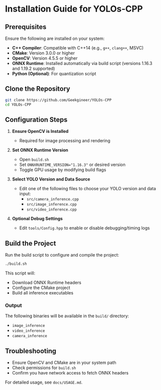 # Installation Guide for YOLOs-CPP

## Prerequisites
Ensure the following are installed on your system:

- **C++ Compiler**: Compatible with C++14 (e.g., `g++`, `clang++`, MSVC)
- **CMake**: Version 3.0.0 or higher
- **OpenCV**: Version 4.5.5 or higher
- **ONNX Runtime**: Installed automatically via build script (versions 1.16.3 and 1.19.2 supported)
- **Python (Optional)**: For quantization script

## Clone the Repository
```bash
git clone https://github.com/Geekgineer/YOLOs-CPP
cd YOLOs-CPP
```

## Configuration Steps

1. **Ensure OpenCV is Installed**
   - Required for image processing and rendering

2. **Set ONNX Runtime Version**
   - Open `build.sh`
   - Set `ONNXRUNTIME_VERSION="1.16.3"` or desired version
   - Toggle GPU usage by modifying build flags

3. **Select YOLO Version and Data Source**
   - Edit one of the following files to choose your YOLO version and data input:
     - `src/camera_inference.cpp`
     - `src/image_inference.cpp`
     - `src/video_inference.cpp`

4. **Optional Debug Settings**
   - Edit `tools/Config.hpp` to enable or disable debugging/timing logs

## Build the Project
Run the build script to configure and compile the project:
```bash
./build.sh
```
This script will:
- Download ONNX Runtime headers
- Configure the CMake project
- Build all inference executables

### Output
The following binaries will be available in the `build/` directory:
- `image_inference`
- `video_inference`
- `camera_inference`

## Troubleshooting
- Ensure OpenCV and CMake are in your system path
- Check permissions for `build.sh`
- Confirm you have network access to fetch ONNX headers

For detailed usage, see `docs/USAGE.md`.

